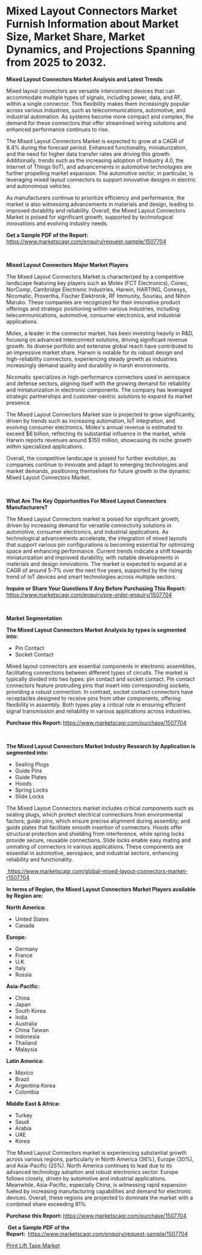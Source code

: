 <p><h1>Mixed Layout Connectors Market Furnish Information about Market Size, Market Share, Market Dynamics, and Projections Spanning from 2025 to 2032.</h1></p><p><strong>Mixed Layout Connectors Market Analysis and Latest Trends</strong></p>
<p><p>Mixed layout connectors are versatile interconnect devices that can accommodate multiple types of signals, including power, data, and RF, within a single connector. This flexibility makes them increasingly popular across various industries, such as telecommunications, automotive, and industrial automation. As systems become more compact and complex, the demand for these connectors that offer streamlined wiring solutions and enhanced performance continues to rise.</p><p>The Mixed Layout Connectors Market is expected to grow at a CAGR of 8.4% during the forecast period. Enhanced functionality, miniaturization, and the need for higher data transfer rates are driving this growth. Additionally, trends such as the increasing adoption of Industry 4.0, the Internet of Things (IoT), and advancements in automotive technologies are further propelling market expansion. The automotive sector, in particular, is leveraging mixed layout connectors to support innovative designs in electric and autonomous vehicles. </p><p>As manufacturers continue to prioritize efficiency and performance, the market is also witnessing advancements in materials and design, leading to improved durability and reliability. Overall, the Mixed Layout Connectors Market is poised for significant growth, supported by technological innovations and evolving industry needs.</p></p>
<p><strong>Get a Sample PDF of the Report:&nbsp;</strong> <a href="https://www.marketscagr.com/enquiry/request-sample/1507704?utm_campaign=3440&utm_medium=2&utm_source=Github&utm_content=ia&utm_term=23032025&utm_id=mixed-layout-connectors">https://www.marketscagr.com/enquiry/request-sample/1507704</a></p>
<p>&nbsp;</p>
<p><strong>Mixed Layout Connectors Major Market Players</strong></p>
<p><p>The Mixed Layout Connectors Market is characterized by a competitive landscape featuring key players such as Molex (FCT Electronics), Conec, NorComp, Cambridge Electronic Industries, Harwin, HARTING, Conesys, Nicomatic, Provertha, Fischer Elektronik, RF Immunity, Souriau, and Nihon Maruko. These companies are recognized for their innovative product offerings and strategic positioning within various industries, including telecommunications, automotive, consumer electronics, and industrial applications.</p><p>Molex, a leader in the connector market, has been investing heavily in R&D, focusing on advanced interconnect solutions, driving significant revenue growth. Its diverse portfolio and extensive global reach have contributed to an impressive market share. Harwin is notable for its robust design and high-reliability connectors, experiencing steady growth as industries increasingly demand quality and durability in harsh environments.</p><p>Nicomatic specializes in high-performance connectors used in aerospace and defense sectors, aligning itself with the growing demand for reliability and miniaturization in electronic components. The company has leveraged strategic partnerships and customer-centric solutions to expand its market presence.</p><p>The Mixed Layout Connectors Market size is projected to grow significantly, driven by trends such as increasing automation, IoT integration, and evolving consumer electronics. Molex's annual revenue is estimated to exceed $6 billion, reflecting its substantial influence in the market, while Harwin reports revenues around $150 million, showcasing its niche growth within specialized applications.</p><p>Overall, the competitive landscape is poised for further evolution, as companies continue to innovate and adapt to emerging technologies and market demands, positioning themselves for future growth in the dynamic Mixed Layout Connectors Market.</p></p>
<p>&nbsp;</p>
<p><strong>What Are The Key Opportunities For Mixed Layout Connectors Manufacturers?</strong></p>
<p><p>The Mixed Layout Connectors market is poised for significant growth, driven by increasing demand for versatile connectivity solutions in automotive, consumer electronics, and industrial applications. As technological advancements accelerate, the integration of mixed layouts that support various pin configurations is becoming essential for optimizing space and enhancing performance. Current trends indicate a shift towards miniaturization and improved durability, with notable developments in materials and design innovations. The market is expected to expand at a CAGR of around 5-7% over the next five years, supported by the rising trend of IoT devices and smart technologies across multiple sectors.</p></p>
<p><strong>Inquire or Share Your Questions If Any Before Purchasing This Report:</strong> <a href="https://www.marketscagr.com/enquiry/pre-order-enquiry/1507704?utm_campaign=3440&utm_medium=2&utm_source=Github&utm_content=ia&utm_term=23032025&utm_id=mixed-layout-connectors">https://www.marketscagr.com/enquiry/pre-order-enquiry/1507704</a></p>
<p>&nbsp;</p>
<p><strong>Market Segmentation</strong></p>
<p><strong>The Mixed Layout Connectors Market Analysis by types is segmented into:</strong></p>
<p><ul><li>Pin Contact</li><li>Socket Contact</li></ul></p>
<p><p>Mixed layout connectors are essential components in electronic assemblies, facilitating connections between different types of circuits. The market is typically divided into two types: pin contact and socket contact. Pin contact connectors feature protruding pins that insert into corresponding sockets, providing a robust connection. In contrast, socket contact connectors have receptacles designed to receive pins from other components, offering flexibility in assembly. Both types play a critical role in ensuring efficient signal transmission and reliability in various applications across industries.</p></p>
<p><strong>Purchase this Report:&nbsp;</strong><a href="https://www.marketscagr.com/purchase/1507704?utm_campaign=3440&utm_medium=2&utm_source=Github&utm_content=ia&utm_term=23032025&utm_id=mixed-layout-connectors">https://www.marketscagr.com/purchase/1507704</a></p>
<p>&nbsp;</p>
<p><strong>The Mixed Layout Connectors Market Industry Research by Application is segmented into:</strong></p>
<p><ul><li>Sealing Plugs</li><li>Guide Pins</li><li>Guide Plates</li><li>Hoods</li><li>Spring Locks</li><li>Slide Locks</li></ul></p>
<p><p>The Mixed Layout Connectors market includes critical components such as sealing plugs, which protect electrical connections from environmental factors; guide pins, which ensure precise alignment during assembly; and guide plates that facilitate smooth insertion of connectors. Hoods offer structural protection and shielding from interference, while spring locks provide secure, reusable connections. Slide locks enable easy mating and unmating of connectors in various applications. These components are essential in automotive, aerospace, and industrial sectors, enhancing reliability and functionality.</p></p>
<p><a href="https://www.marketscagr.com/global-mixed-layout-connectors-market-r1507704?utm_campaign=3440&utm_medium=2&utm_source=Github&utm_content=ia&utm_term=23032025&utm_id=mixed-layout-connectors">&nbsp;https://www.marketscagr.com/global-mixed-layout-connectors-market-r1507704</a></p>
<p><strong>In terms of Region, the Mixed Layout Connectors Market Players available by Region are:</strong></p>
<p>
    <p> <strong> North America: </strong>
        <ul>
            <li>United States</li>
            <li>Canada</li>
        </ul>
        </p> 
    <p> <strong> Europe: </strong>
        <ul>
            <li>Germany</li>
            <li>France</li>
            <li>U.K.</li>
            <li>Italy</li>
            <li>Russia</li>
        </ul>
        </p> 
    <p> <strong> Asia-Pacific: </strong>
        <ul>
            <li>China</li>
            <li>Japan</li>
            <li>South Korea</li>
            <li>India</li>
            <li>Australia</li>
            <li>China Taiwan</li>
            <li>Indonesia</li>
            <li>Thailand</li>
            <li>Malaysia</li>
        </ul>
        </p> 
    <p> <strong> Latin America: </strong>
        <ul>
            <li>Mexico</li>
            <li>Brazil</li>
            <li>Argentina Korea</li>
            <li>Colombia</li>
        </ul>
        </p> 
    <p> <strong> Middle East & Africa: </strong>
        <ul>
            <li>Turkey</li>
            <li>Saudi</li>
            <li>Arabia</li>
            <li>UAE</li>
            <li>Korea</li>
        </ul>
    </p>
    </p>
<p><p>The Mixed Layout Connectors market is experiencing substantial growth across various regions, particularly in North America (36%), Europe (30%), and Asia-Pacific (25%). North America continues to lead due to its advanced technology adoption and robust electronics sector. Europe follows closely, driven by automotive and industrial applications. Meanwhile, Asia-Pacific, especially China, is witnessing rapid expansion fueled by increasing manufacturing capabilities and demand for electronic devices. Overall, these regions are projected to dominate the market with a combined share exceeding 91%.</p></p>
<p><strong>Purchase this Report: </strong><a href="https://www.marketscagr.com/purchase/1507704?utm_campaign=3440&utm_medium=2&utm_source=Github&utm_content=ia&utm_term=23032025&utm_id=mixed-layout-connectors">https://www.marketscagr.com/purchase/1507704</a></p>
<p>&nbsp;<strong>Get a Sample PDF of the Report:&nbsp;&nbsp;</strong><a href="https://www.marketscagr.com/enquiry/request-sample/1507704?utm_campaign=3440&utm_medium=2&utm_source=Github&utm_content=ia&utm_term=23032025&utm_id=mixed-layout-connectors">https://www.marketscagr.com/enquiry/request-sample/1507704</a></p>
<p><strong></strong></p>
<p><p><a href="https://github.com/bufkamaiahi7/Market-Research-Report-List-1/blob/main/print-lift-tape-market.md?utm_campaign=3440&utm_medium=2&utm_source=Github&utm_content=ia&utm_term=23032025&utm_id=mixed-layout-connectors">Print Lift Tape Market</a></p></p>